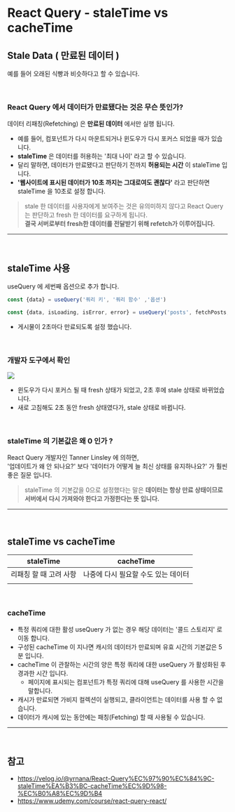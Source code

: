 # React Query - staleTime vs cacheTime
## Stale Data ( 만료된 데이터 )
예를 들어 오래된 식빵과 비슷하다고 할 수 있습니다.

<br>

### React Query 에서 데이터가 만료됐다는 것은 무슨 뜻인가?
데이터 리패칭(Refetching) 은 __만료된 데이터__ 에서만 실행 됩니다.
- 예를 들어, 컴포넌트가 다시 마운트되거나 윈도우가 다시 포커스 되었을 때가 있습니다.
- __staleTime__ 은 데이터를 허용하는 '최대 나이' 라고 할 수 있습니다.
- 달리 말하면, 데이터가 만료됐다고 판단하기 전까지 __허용되는 시간__ 이 staleTime 입니다.
- __'웹사이트에 표시된 데이터가 10초 까지는 그대로여도 괜찮다'__ 라고 판단하면 staleTime 을 10초로 설정 합니다.

> stale 한 데이터를 사용자에게 보여주는 것은 유의미하지 않다고 React Query는 판단하고 fresh 한 데이터를 요구하게 됩니다. <br>
__결국 서버로부터 fresh한 데이터를 전달받기 위해 refetch가 이루어집니다.__

***
<br>

## staleTime 사용
useQuery 에 세번째 옵션으로 추가 합니다.

```js
const {data} = useQuery('쿼리 키', '쿼리 함수' ,'옵션')
```

```js
const {data, isLoading, isError, error} = useQuery('posts', fetchPosts, {staleTime : 2000});
```
- 게시물이 2초마다 만료되도록 설정 했습니다.

<br>

### 개발자 도구에서 확인
![](https://velog.velcdn.com/images/hoho_0815/post/396d19df-6648-4421-bd2f-8dae326d3939/image.gif)

- 윈도우가 다시 포커스 될 때 fresh 상태가 되었고, 2초 후에 stale 상태로 바뀌었습니다.
- 새로 고침해도 2초 동안 fresh 상태였다가, stale 상태로 바뀝니다.

<br>

### staleTime 의 기본값은 왜 0 인가 ?
React Query 개발자인 Tanner Linsley 에 의하면, <br>
'업데이트가 왜 안 되나요?' 보다 '데이터가 어떻게 늘 최신 상태를 유지하나요?' 가 훨씬 좋은 질문 입니다. <br>
> staleTime 의 기본값을 0으로 설정했다는 말은 __데이터는 항상 만료 상태이므로 서버에서 다시 가져와야 한다고 가정한다는 뜻 입니다.__

***
<br>

## staleTime vs cacheTime
|staleTime|cacheTime|
|--|--|
|리패칭 할 때 고려 사항|나중에 다시 필요할 수도 있는 데이터|
||

<br>

### cacheTime
- 특정 쿼리에 대한 활성 useQuery 가 없는 경우 해당 데이터는 '콜드 스토리지' 로 이동 합니다.
- 구성된 cacheTime 이 지나면 캐시의 데이터가 만료되며 유효 시간의 기본값은 5분 입니다.
- cacheTime 이 관찰하는 시간의 양은 특정 쿼리에 대한 useQuery 가 활성화된 후 경과한 시간 입니다.<br>
    - 페이지에 표시되는 컴포넌트가 특정 쿼리에 대해 useQuery 를 사용한 시간을 말합니다.
- 캐시가 만료되면 가비지 컬렉션이 실행되고, 클라이언트는 데이터를 사용 할 수 없습니다.
- 데이터가 캐시에 있는 동안에는 패칭(Fetching) 할 때 사용될 수 있습니다.

***
<br>

## 참고
- https://velog.io/@yrnana/React-Query%EC%97%90%EC%84%9C-staleTime%EA%B3%BC-cacheTime%EC%9D%98-%EC%B0%A8%EC%9D%B4
- https://www.udemy.com/course/react-query-react/